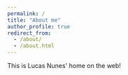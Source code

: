 ```yaml
---
permalink: /
title: "About me"
author_profile: true
redirect_from: 
  - /about/
  - /about.html
---
```


This is Lucas Nunes' home on the web!
